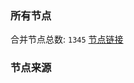 ### 所有节点
合并节点总数: `1345`
[节点链接](https://raw.githubusercontent.com/rzhy1/11/master/sub/sub_merge_base64.txt)

### 节点来源
